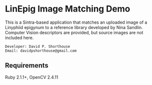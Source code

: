 LinEpig Image Matching Demo
==========================================

This is a Sintra-based application that matches an uploaded image of a Linyphiid epigynum to a reference library developed by Nina Sandlin. Computer Vision descriptors are provided, but source images are not included here.

    Developer: David P. Shorthouse
    Email: davidpshorthouse@gmail.com

Requirements
--------------------------
Ruby 2.1.1+, OpenCV 2.4.11
